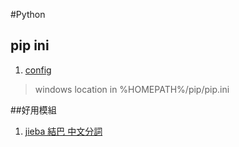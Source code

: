 #Python

## pip ini
1. [config](pip.ini)
> windows location in %HOMEPATH%/pip/pip.ini

##好用模組
1. [jieba 結巴 中文分詞](https://github.com/fxsjy/jieba)
